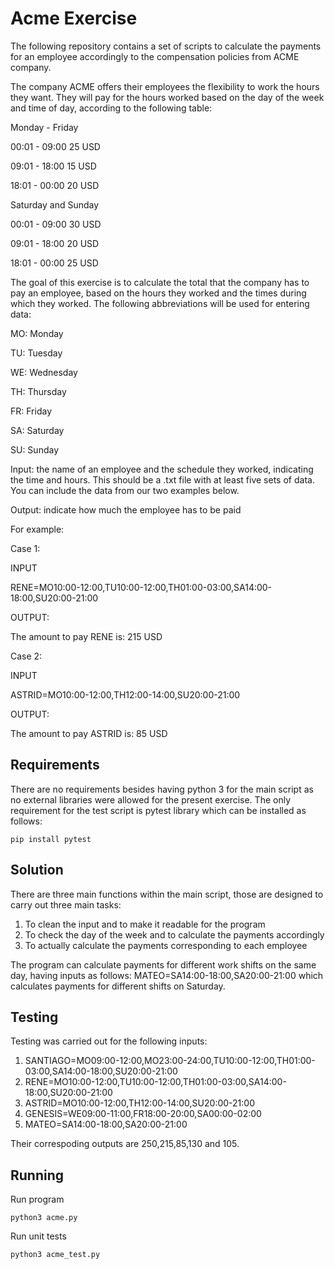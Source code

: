# Acme Exercise
The following repository contains a set of scripts to calculate the payments for an employee accordingly to the compensation policies from ACME company.

The company ACME offers their employees the flexibility to work the hours they want. They will pay for the hours worked based on the day of the week and time of day, according to the following table:

Monday - Friday

00:01 - 09:00 25 USD

09:01 - 18:00 15 USD

18:01 - 00:00 20 USD

Saturday and Sunday

00:01 - 09:00 30 USD

09:01 - 18:00 20 USD

18:01 - 00:00 25 USD

The goal of this exercise is to calculate the total that the company has to pay an employee, based on the hours they worked and the times during which they worked. The following abbreviations will be used for entering data:

MO: Monday

TU: Tuesday

WE: Wednesday

TH: Thursday

FR: Friday

SA: Saturday

SU: Sunday

Input: the name of an employee and the schedule they worked, indicating the time and hours. This should be a .txt file with at least five sets of data. You can include the data from our two examples below.

Output: indicate how much the employee has to be paid

For example:

Case 1:

INPUT

RENE=MO10:00-12:00,TU10:00-12:00,TH01:00-03:00,SA14:00-18:00,SU20:00-21:00

OUTPUT:

The amount to pay RENE is: 215 USD

Case 2:

INPUT

ASTRID=MO10:00-12:00,TH12:00-14:00,SU20:00-21:00

OUTPUT:

The amount to pay ASTRID is: 85 USD

## Requirements
There are no requirements besides having python 3 for the main script as no external libraries were allowed for the present exercise. The only requirement for the test script is pytest library which can be installed as follows: 
```console
pip install pytest
```

## Solution
There are three main functions within the main script, those are designed to carry out three main tasks:
1. To clean the input and to make it readable for the program
2. To check the day of the week and to calculate the payments accordingly
3. To actually calculate the payments corresponding to each employee

The program can calculate payments for different work shifts on the same day, having inputs as follows: MATEO=SA14:00-18:00,SA20:00-21:00 which calculates payments for different shifts on Saturday.

## Testing
Testing was carried out for the following inputs:
1. SANTIAGO=MO09:00-12:00,MO23:00-24:00,TU10:00-12:00,TH01:00-03:00,SA14:00-18:00,SU20:00-21:00
2. RENE=MO10:00-12:00,TU10:00-12:00,TH01:00-03:00,SA14:00-18:00,SU20:00-21:00
3. ASTRID=MO10:00-12:00,TH12:00-14:00,SU20:00-21:00
4. GENESIS=WE09:00-11:00,FR18:00-20:00,SA00:00-02:00
5. MATEO=SA14:00-18:00,SA20:00-21:00

Their correspoding outputs are 250,215,85,130 and 105.

## Running

Run program
```console
python3 acme.py
```
Run unit tests
```console
python3 acme_test.py
```
